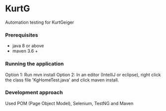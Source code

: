 # KurtG
Automation testing for KurtGeiger

### Prerequisites

* java 8 or above 
* maven 3.6 +

### Running the application

Option 1: Run mvn install
Option 2: In an editor (IntelliJ or eclipse), right click the class file 'KgHomeTest.java' and click maven install.

### Development approach

Used POM (Page Object Model), Selenium, TestNG and Maven
